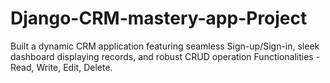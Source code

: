 # Django-CRM-mastery-app-Project
Built a dynamic CRM application featuring seamless Sign-up/Sign-in, sleek dashboard displaying records, and
robust CRUD operation Functionalities - Read, Write, Edit, Delete.

